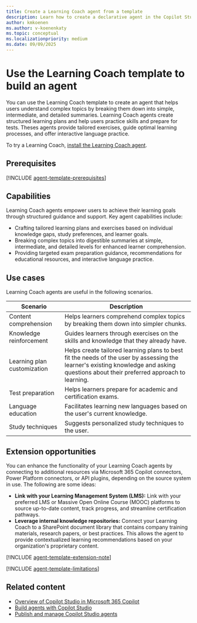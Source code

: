 ```yaml
---
title: Create a Learning Coach agent from a template
description: Learn how to create a declarative agent in the Copilot Studio using the Learning Coach template.
author: kmkoenen
ms.author: v-koenenkaty
ms.topic: conceptual
ms.localizationpriority: medium
ms.date: 09/09/2025
---
```


# Use the Learning Coach template to build an agent

You can use the Learning Coach template to create an agent that helps users understand complex topics by breaking them down into simple, intermediate, and detailed summaries. Learning Coach agents create structured learning plans and help users practice skills and prepare for tests. Theses agents provide tailored exercises, guide optimal learning processes, and offer interactive language practice.

To try a Learning Coach, [install the Learning Coach agent](https://teams.microsoft.com/l/app/78079743-a11b-45d0-99cb-a69d37717373?source=share-app-dialog).

## Prerequisites

[!INCLUDE [agent-template-prerequisites](includes/agent-template-prerequisites.md)]

## Capabilities

Learning Coach agents empower users to achieve their learning goals through structured guidance and support. Key agent capabilities include:

- Crafting tailored learning plans and exercises based on individual knowledge gaps, study preferences, and learner goals.
- Breaking complex topics into digestible summaries at simple, intermediate, and detailed levels for enhanced learner comprehension.
- Providing targeted exam preparation guidance, recommendations for educational resources, and interactive language practice.

## Use cases

Learning Coach agents are useful in the following scenarios.

| **Scenario** | **Description** |
| ----------   | ----------  |
| Content comprehension | Helps learners comprehend complex topics by breaking them down into simpler chunks. |
| Knowledge reinforcement | Guides learners through exercises on the skills and knowledge that they already have. |
| Learning plan customization | Helps create tailored learning plans to best fit the needs of the user by assessing the learner's existing knowledge and asking questions about their preferred approach to learning.  |
| Test preparation | Helps learners prepare for academic and certification exams. |
| Language education | Facilitates learning new languages based on the user's current knowledge. |
| Study techniques | Suggests personalized study techniques to the user. |

## Extension opportunities

You can enhance the functionality of your Learning Coach agents by connecting to additional resources via Microsoft 365 Copilot connectors, Power Platform connectors, or API plugins, depending on the source system in use. The following are some ideas:

- **Link with your Learning Management System (LMS):** Link with your preferred LMS or Massive Open Online Course (MOOC) platforms to source up-to-date content, track progress, and streamline certification pathways.
- **Leverage internal knowledge repositories:** Connect your Learning Coach to a SharePoint document library that contains company training materials, research papers, or best practices. This allows the agent to provide contextualized learning recommendations based on your organization's proprietary content.

<!-- Note about IT involvement -->
[!INCLUDE [agent-template-extension-note](includes/agent-template-extension-note.md)]

<!-- Limitations -->

[!INCLUDE [agent-template-limitations](includes/agent-template-limitations.md)]

## Related content

- [Overview of Copilot Studio in Microsoft 365 Copilot](copilot-studio-lite.md)
- [Build agents with Copilot Studio](copilot-studio-lite-build.md)
- [Publish and manage Copilot Studio agents](copilot-studio-lite-publish-agent.md)
